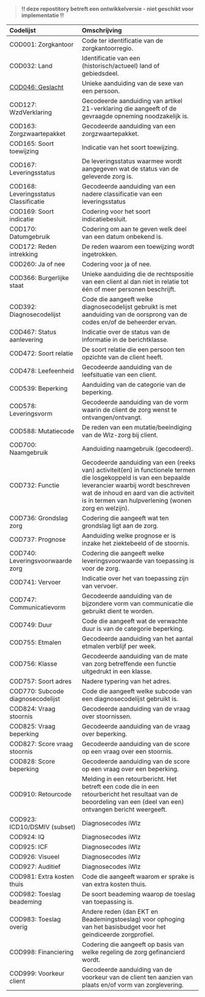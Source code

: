 > **!! deze repostitory betreft een ontwikkelversie - niet geschikt voor implementatie !!**

|Codelijst |Omschrijving|
|:---------|:-----------|
|COD001: Zorgkantoor|Code ter identificatie van de zorgkantoorregio.                                                                                                                |                                                                                                        |
|COD032: Land|Identificatie van een (historisch/actueel) land of gebiedsdeel.                                                                                                       |                                                                                                        |
|[COD046: Geslacht](/codelijsten/COD046)|Unieke aanduiding van de sexe van een persoon.                                                                                                                    |                                                                                                        |
|COD127: WzdVerklaring|Gecodeerde aanduiding van artikel 21-verklaring die aangeeft of de gevraagde opneming noodzakelijk is.                                                 |
|COD163: Zorgzwaartepakket|Gecodeerde aanduiding van een zorgzwaartepakket.                                                                                                         |                                                                                                        |
|COD165: Soort toewijzing|Indicatie van het soort toewijzing.                                                                                                                       |                                                                                                        |
|COD167: Leveringsstatus|De leveringsstatus waarmee wordt aangegeven wat de status van de geleverde zorg is.                                                                        |                                                                                                        |
|COD168: Leveringsstatus Classificatie|Gecodeerde aanduiding van een nadere classificatie van een leveringsstatus                                                                   |                                                                                                        |
|COD169: Soort indicatie|Codering voor het soort indicatiebesluit.                                                                                                                  |                                                                                                        |
|COD170: Datumgebruik|Codering om aan te geven welk deel van een datum onbekend is.                                                                                                 |                                                                                                        |
|COD172: Reden intrekking|De reden waarom een toewijzing wordt ingetrokken.                                                                                                         |                                                                                                        |
|COD260: Ja of nee|Codering voor ja of nee.                                                                                                                                         |                                                                                                        |
|COD366: Burgerlijke staat|Unieke aanduiding die de rechtspositie van een client al dan niet in relatie tot één of meer personen beschrijft.                                        |                                                                                                        |
|COD392: Diagnosecodelijst|Code die aangeeft welke diagnosecodelijst gebruikt is met aanduiding van de oorsprong van de codes en/of de beheerder ervan.                                 |
|COD467: Status aanlevering|Indicatie over de status van de informatie in de berichtklasse.                                                                                         |                                                                                                        |
|COD472: Soort relatie|De soort relatie die een persoon ten opzichte van de client heeft.                                                                                           |                                                                                                        |
|COD478: Leefeenheid|Gecodeerde aanduiding van de leefsituatie van een client.                                                                                                      |                                                                                                        |
|COD539: Beperking|Aanduiding van de categorie van de beperking.                                                                                                                    |                                                                                                        |
|COD578: Leveringsvorm|Gecodeerde aanduiding van de vorm waarin de client de zorg wenst te ontvangen/ontvangt.                                                                      |                                                                                                        |
|COD588: Mutatiecode|De reden van een mutatie/beeindiging van de Wlz-zorg bij client.                                                                                               |                                                                                                        |
|COD700: Naamgebruik|Aanduiding naamgebruik (gecodeerd).                                                                                                                            |                                                                                                        |
|COD732: Functie|Gecodeerde aanduiding van een (reeks van) activiteit(en) in functionele termen die losgekoppeld is van een bepaalde leverancier waarbij wordt beschreven wat de inhoud en aard van die activiteit is in termen van hulpverlening (wonen zorg en welzijn).|
|COD736: Grondslag zorg|Codering die aangeeft wat ten grondslag ligt aan de zorg.                                                                                                   |                                                                                                        |
|COD737: Prognose|Aanduiding welke prognose er is inzake het ziektebeeld of de stoornis.                                                                                            |                                                                                                        |
|COD740: Leveringsvoorwaarde zorg|Codering die aangeeft welke leveringsvoorwaarde van toepassing is voor de zorg.                                                                   |                                                                                                        |
|COD741: Vervoer|Indicatie over het van toepassing zijn van vervoer.                                                                                                                |                                                                                                        |
|COD747: Communicatievorm|Gecodeerde aanduiding van de bijzondere vorm van communicatie die gebruikt dient te worden.                                                               |                                                                                                        |
|COD749: Duur|Code die aangeeft wat de verwachte duur is van de categorie beperking.                                                                                                |                                                                                                        |
|COD755: Etmalen|Gecodeerde aanduiding van het aantal etmalen verblijf per week.                                                                                                    |                                                                                                        |
|COD756: Klasse|Gecodeerde aanduiding van de mate van zorg betreffende een functie uitgedrukt in een klasse.                                                                              |
|COD757: Soort adres|Nadere typering van het adres.                                                                                                                                 |                                                                                                        |
|COD770: Subcode diagnosecodelijst|Code die aangeeft welke subcode van een diagnosecodelijst gebruikt is.                                                                           |                                                                                                        |
|COD824: Vraag stoornis|Gecodeerde aanduiding van de vraag over stoornissen.                                                                                                        |                                                                                                        |
|COD825: Vraag beperking|Gecodeerde aanduiding van de vraag over beperking.                                                                                                         |                                                                                                        |
|COD827: Score vraag stoornis|Gecodeerde aanduiding van de score op een vraag over een stoornis.                                                                                    |                                                                                                        |
|COD828: Score beperking|Gecodeerde aanduiding van de score op een vraag over een beperking.                                                                                        |                                                                                                        |
|COD910: Retourcode|Melding in een retourbericht. Het betreft een code die in een retourbericht het resultaat van de beoordeling van een (deel van een) ontvangen bericht weergeeft.|                                                                                                        |
|COD923: ICD10/DSMIV (subset)|Diagnosecodes iWlz                                                                                                                                    |                                                                                                        |
|COD924: IQ|Diagnosecodes iWlz                                                                                                                                                      |                                                                                                        |
|COD925: ICF|Diagnosecodes iWlz                                                                                                                                                     |                                                                                                        |
|COD926: Visueel|Diagnosecodes iWlz                                                                                                                                                 |                                                                                                        |
|COD927: Auditief|Diagnosecodes iWlz                                                                                                                                                |                                                                                                        |
|COD981: Extra kosten thuis|Code die aangeeft waarom er sprake is van extra kosten thuis.                                                                                           |                                                                                                        |
|COD982: Toeslag beademing|De soort beademing waarop de toeslag van toepassing is.                                                                                                  |                                                                                                        |
|COD983: Toeslag overig|Andere reden (dan EKT en Beademingstoeslag) voor ophoging van het basisbudget voor het geindiceerde zorgprofiel.                                            |                                                                                                        |
|COD998: Financiering|Codering die aangeeft op basis van welke regeling de zorg gefinancierd wordt.                                                                                 |                                                                                                        |
|COD999: Voorkeur client|Gecodeerde aanduiding van de voorkeur van de client ten aanzien van plaats en/of vorm van zorglevering.                                                    |                                                                                                        |

